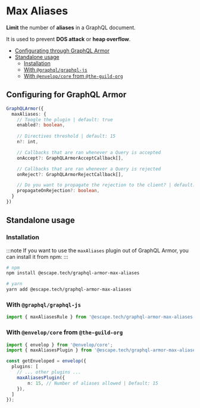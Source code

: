 # Max Aliases

**Limit** the number of **aliases** in a GraphQL document.

It is used to prevent **DOS attack** or **heap overflow**.

- [Configurating through GraphQL Armor](#configuring-for-graphql-armor)
- [Standalone usage](#standalone-usage)
  - [Installation](#installation)
  - [With `@graphql/graphql-js`](#with-graphqlgraphql-js)
  - [With `@envelop/core` from `@the-guild-org`](#with-envelopcore-from-the-guild-org)

## Configuring for GraphQL Armor

```ts
GraphQLArmor({
  maxAliases: {
    // Toogle the plugin | default: true
    enabled?: boolean,
    
    // Directives threshold | default: 15
    n?: int,

    // Callbacks that are ran whenever a Query is accepted
    onAccept?: GraphQLArmorAcceptCallback[],

    // Callbacks that are ran whenever a Query is rejected
    onReject?: GraphQLArmorRejectCallback[],

    // Do you want to propagate the rejection to the client? | default: true
    propagateOnRejection?: boolean,
  }
})
```

## Standalone usage

### Installation

:::note
If you want to use the `maxAliases` plugin out of GraphQL Armor, you can install it from npm:
:::

```bash
# npm
npm install @escape.tech/graphql-armor-max-aliases

# yarn
yarn add @escape.tech/graphql-armor-max-aliases
```

### With `@graphql/graphql-js`

```ts
import { maxAliasesRule } from '@escape.tech/graphql-armor-max-aliases';
```

### With `@envelop/core` from `@the-guild-org`

```ts
import { envelop } from '@envelop/core';
import { maxAliasesPlugin } from '@escape.tech/graphql-armor-max-aliases';

const getEnveloped = envelop({
  plugins: [
    // ... other plugins ...
    maxAliasesPlugin({
        n: 15, // Number of aliases allowed | Default: 15
    }),
  ]
});
```
